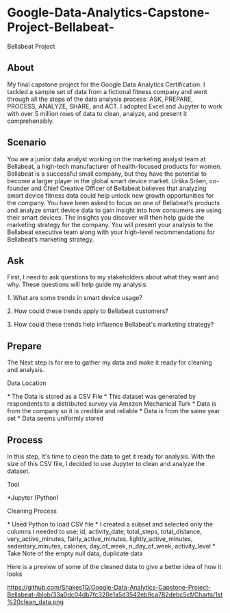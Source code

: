 # Google-Data-Analytics-Capstone-Project-Bellabeat-
Bellabeat Project

## About
<p>My final capstone project for the Google Data Analytics Certification. I tackled a sample set of data from a fictional fitness company and went through all the steps of the data analysis process: ASK, PREPARE, PROCESS, ANALYZE, SHARE, and ACT. I adopted Excel and Jupyter to work with over 5 million rows of data to clean, analyze, and present it comprehensibly.</p>

## Scenario
<p> You are a junior data analyst working on the marketing analyst team at Bellabeat, a high-tech manufacturer of health-focused products for women. Bellabeat is a successful small company, but they have the potential to become a larger player in the global smart device market. Urška Sršen, co-founder and Chief Creative Officer of Bellabeat believes that analyzing smart device fitness data could help unlock new growth opportunities for the company. You have been asked to focus on one of Bellabeat’s products and analyze smart device data to gain insight into how consumers are using their smart devices. The insights you discover will then help guide the marketing strategy for the company. You will present your analysis to the Bellabeat executive team along with your high-level recommendations for Bellabeat’s marketing strategy.</p>

## Ask
<p>First, I need to ask questions to my stakeholders about what they want and why. These questions will help guide my analysis: 
<p>1. What are some trends in smart device usage?</p>
<p>2. How could these trends apply to Bellabeat customers? </p>
<p>3. How could these trends help influence Bellabeat's marketing strategy? </p>

## Prepare
The Next step is for me to gather my data and make it ready for cleaning and analysis.

<p>Data Location</p>
* The Data is stored as a CSV File
* This dataset was generated by respondents to a distributed survey via Amazon Mechanical Turk
* Data is from the company so it is credible and reliable
* Data is from the same year set
* Data seems uniformly stored

## Process
In this step, It's time to clean the data to get it ready for analysis. With the size of this CSV file, I decided to use Jupyter to clean and analyze the dataset.

<p>Tool</p>
*Jupyter (Python)

<p>Cleaning Process</p>
* Used Python to load CSV file
* I created a subset and selected only the columns I needed to use; id, activity_date, total_steps,	total_distance,	very_active_minutes, fairly_active_minutes, lightly_active_minutes, sedentary_minutes,	calories, day_of_week, n_day_of_week, activity_level
* Take Note of the empty null data, duplicate data

Here is a preview of some of the cleaned data to give a better idea of how it looks 

https://github.com/Shakes1Q/Google-Data-Analytics-Capstone-Project-Bellabeat-/blob/33a0dc04db7fc320e1a5d3542eb9ca782debc5cf/Charts/1st%20clean_data.png









  

